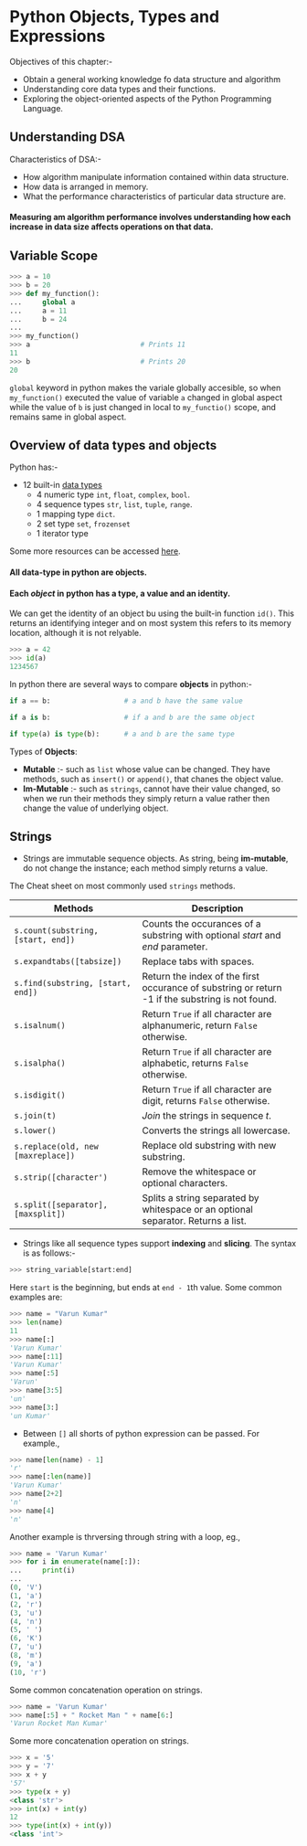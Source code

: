 # Python Objects, Types and Expressions

Objectives of this chapter:-
- Obtain a general working knowledge fo data structure and algorithm
- Understanding core data types and their functions.
- Exploring the object-oriented aspects of the Python Programming Language.

## Understanding DSA

Characteristics of DSA:-
- How algorithm manipulate information contained within data structure.
- How data is arranged in memory.
- What the performance characteristics of particular data structure are.

#### Measuring am algorithm performance involves understanding how each increase in data size affects operations on that data.

## Variable Scope

```python
>>> a = 10
>>> b = 20
>>> def my_function():
...     global a
...     a = 11
...     b = 24
... 
>>> my_function()
>>> a                           # Prints 11
11
>>> b                           # Prints 20
20
```

`global` keyword in python makes the variale globally accesible, so when `my_function()` executed the value of variable `a` changed in global aspect while the value of `b` is just changed in local to `my_functio()` scope, and remains same in global aspect.

 ## Overview of data types and objects

 Python has:-
 - 12 built-in [data types](https://docs.python.org/3/library/stdtypes.html#)
    - 4 numeric type `int`, `float`, `complex`, `bool`.
    - 4 sequence types `str`, `list`, `tuple`, `range`.
    - 1 mapping type `dict`.
    - 2 set type `set`, `frozenset`
    - 1 iterator type

Some more resources can be accessed [here](https://realpython.com/python-data-types/).

#### All data-type in python are objects.

#### Each *object* in python has a **type**, a **value** and an **identity**.

We can get the identity of an object bu using the built-in function `id()`. This returns an identifying integer and on most system this refers to its memory location, although it is not relyable.

```python
>>> a = 42
>>> id(a)
1234567
```

In python there are several ways to compare **objects** in python:-

```python
if a == b:                  # a and b have the same value
```

```python
if a is b:                  # if a and b are the same object
```

```python
if type(a) is type(b):      # a and b are the same type
```

Types of **Objects**:
- **Mutable** :- such as `list` whose value can be changed. They have methods, such as `insert()` or `append()`, that chanes the object value.
- **Im-Mutable** :- such as `strings`, cannot have their value changed, so when we run their methods they simply return a value rather then change the value of underlying object.

## Strings

- Strings are immutable sequence objects. As string, being **im-mutable**, do not change the instance; each method simply returns a value.

The Cheat sheet on most commonly used `strings` methods.

| Methods | Description |
|--- |--- |
| `s.count(substring, [start, end])` | Counts the occurances of a substring with optional *start* and *end* parameter. |
| `s.expandtabs([tabsize])` | Replace tabs with spaces. |
| `s.find(substring, [start, end])` | Return the index of the first occurance of substring or return -1 if the substring is not found. |
| `s.isalnum()` | Return `True` if all character are alphanumeric, return `False` otherwise. |
| `s.isalpha()` | Return `True` if all character are alphabetic, returns `False` otherwise. |
| `s.isdigit()` | Return `True` if all character are digit, returns `False` otherwise. |
| `s.join(t)` | *Join* the strings in sequence *t*. |
| `s.lower()` | Converts the strings all lowercase. |
| `s.replace(old, new [maxreplace])` | Replace old substring with new substring. |
| `s.strip([character')` | Remove the whitespace or optional characters. |
| `s.split([separator], [maxsplit])` | Splits a string separated by whitespace or an optional separator. Returns a list. |

- Strings like all sequence types support **indexing** and **slicing**. The syntax is as follows:-

```python
>>> string_variable[start:end]
```
Here `start` is the beginning, but ends at `end - 1`th value.
Some common examples are:

```python
>>> name = "Varun Kumar"
>>> len(name)
11
>>> name[:]
'Varun Kumar'
>>> name[:11]
'Varun Kumar'
>>> name[:5]
'Varun'
>>> name[3:5]
'un'
>>> name[3:]
'un Kumar'
```

- Between `[]` all shorts of python expression can be passed. For example., 

```python
>>> name[len(name) - 1]
'r'
>>> name[:len(name)]
'Varun Kumar'
>>> name[2+2]
'n'
>>> name[4]
'n'
```

Another example is thrversing through string with a loop, eg.,

```python
>>> name = 'Varun Kumar'
>>> for i in enumerate(name[:]):
...     print(i)
... 
(0, 'V')
(1, 'a')
(2, 'r')
(3, 'u')
(4, 'n')
(5, ' ')
(6, 'K')
(7, 'u')
(8, 'm')
(9, 'a')
(10, 'r')
```

Some common concatenation operation on strings.

```python
>>> name = 'Varun Kumar'
>>> name[:5] + " Rocket Man " + name[6:]
'Varun Rocket Man Kumar'
```

Some more concatenation operation on strings.

```python
>>> x = '5'
>>> y = '7'
>>> x + y 
'57'
>>> type(x + y)
<class 'str'>
>>> int(x) + int(y)
12
>>> type(int(x) + int(y))
<class 'int'>
```

